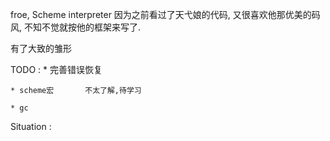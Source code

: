 
froe, Scheme interpreter
因为之前看过了天弋娘的代码, 又很喜欢他那优美的码风, 不知不觉就按他的框架来写了.




有了大致的雏形

TODO : 
	* 完善错误恢复

	* scheme宏		不太了解,待学习
 
	* gc



Situation : 
